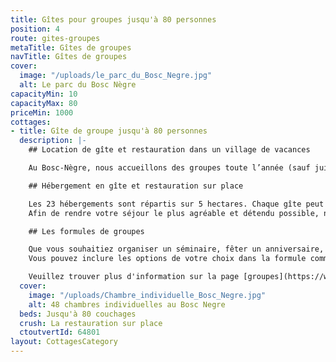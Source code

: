 ```yaml
---
title: Gîtes pour groupes jusqu'à 80 personnes
position: 4
route: gites-groupes
metaTitle: Gîtes de groupes
navTitle: Gîtes de groupes
cover:
  image: "/uploads/le_parc_du_Bosc_Negre.jpg"
  alt: Le parc du Bosc Nègre
capacityMin: 10
capacityMax: 80
priceMin: 1000
cottages:
- title: Gîte de groupe jusqu'à 80 personnes
  description: |-
    ## Location de gîte et restauration dans un village de vacances

    Au Bosc-Nègre, nous accueillons des groupes toute l’année (sauf juillet-août) pour une nuit, un week-end ou un plus long séjour. Sur place, vous pouvez bénéficier de toutes nos installations comme une salle de réunion ou salle de fête, piscine, sauna et de multiples terrains de sports. Profitez d’un séjour en groupe en pleine nature en Lot-et-Garonne, limitrophe Dordogne.

    ## Hébergement en gîte et restauration sur place

    Les 23 hébergements sont répartis sur 5 hectares. Chaque gîte peut accueillir entre 2 et 7 personnes et dispose de deux chambres ainsi que d’un canapé convertible. Pour plus d’informations sur les types de gîtes, consultez notre page gîtes dédiée.
    Afin de rendre votre séjour le plus agréable et détendu possible, nous vous proposons une formule de groupe en pension complète ou demi-pension. Le restaurant propose des plats locaux avec des produits locaux.

    ## Les formules de groupes

    Que vous souhaitiez organiser un séminaire, fêter un anniversaire, organiser un séjour sportif ou bien faire une sortie classe découverte avec votre centre de loisirs ou votre classe, nous proposons un budget adapté à vos besoins et à vos envies.
    Vous pouvez inclure les options de votre choix dans la formule comme la location de draps et kit de linge de toilette.

    Veuillez trouver plus d'information sur la page [groupes](https://www.boscnegre-vacances.com/groupes/)ou [contactez nous directement](/contact/).
  cover:
    image: "/uploads/Chambre_individuelle_Bosc_Negre.jpg"
    alt: 48 chambres individuelles au Bosc Negre
  beds: Jusqu'à 80 couchages
  crush: La restauration sur place
  ctoutvertId: 64801
layout: CottagesCategory
---
```


